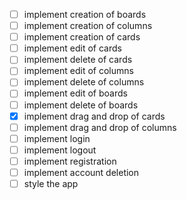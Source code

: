 - [ ] implement creation of boards
- [ ] implement creation of columns
- [ ] implement creation of cards
- [ ] implement edit of cards
- [ ] implement delete of cards
- [ ] implement edit of columns
- [ ] implement delete of columns
- [ ] implement edit of boards
- [ ] implement delete of boards
- [x] implement drag and drop of cards
- [ ] implement drag and drop of columns
- [ ] implement login
- [ ] implement logout
- [ ] implement registration
- [ ] implement account deletion
- [ ] style the app
